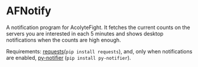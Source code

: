 # AFNotify
A notification program for AcolyteFight. It fetches the current counts on the servers you are interested in each 5 minutes and shows desktop notifications when the counts are high enough.

Requirements: [requests](https://pypi.org/project/requests/)(`pip install requests`), and, only when notifications are enabled, [py-notifier](https://pypi.org/project/py-notifier/) (`pip install py-notifier`).
